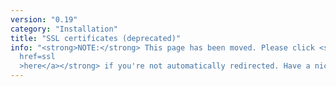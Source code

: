 ```yaml
---
version: "0.19"
category: "Installation"
title: "SSL certificates (deprecated)"
info: "<strong>NOTE:</strong> This page has been moved. Please click <strong><a
  href=ssl
  >here</a></strong> if you're not automatically redirected. Have a nice day!"
---
```


<meta http-equiv="refresh" content="1;url=ssl">
